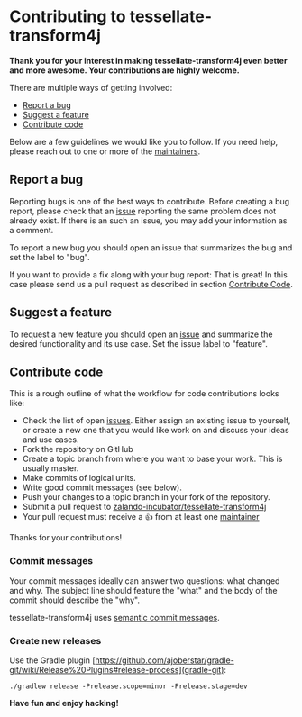 # Contributing to tessellate-transform4j

**Thank you for your interest in making tessellate-transform4j even better and more awesome. Your contributions are highly welcome.**

There are multiple ways of getting involved:

- [Report a bug](#report-a-bug)
- [Suggest a feature](#suggest-a-feature)
- [Contribute code](#contribute-code)

Below are a few guidelines we would like you to follow.
If you need help, please reach out to one or more of the [maintainers](https://github.com/zalando-incubator/tessellate-transform4j/blob/master/MAINTAINERS).

## Report a bug
Reporting bugs is one of the best ways to contribute. Before creating a bug report, please check that an [issue](https://github.com/zalando-incubator/tessellate-transform4j/issues) reporting the same problem does not already exist. If there is an such an issue, you may add your information as a comment.

To report a new bug you should open an issue that summarizes the bug and set the label to "bug".

If you want to provide a fix along with your bug report: That is great! In this case please send us a pull request as described in section [Contribute Code](#contribute-code).

## Suggest a feature
To request a new feature you should open an [issue](https://github.com/zalando-incubator/tessellate-transform4j/issues/new) and summarize the desired functionality and its use case. Set the issue label to "feature".  

## Contribute code
This is a rough outline of what the workflow for code contributions looks like:
- Check the list of open [issues](https://github.com/zalando-incubator/tessellate-transform4j/issues). Either assign an existing issue to yourself, or create a new one that you would like work on and discuss your ideas and use cases.
- Fork the repository on GitHub
- Create a topic branch from where you want to base your work. This is usually master.
- Make commits of logical units.
- Write good commit messages (see below).
- Push your changes to a topic branch in your fork of the repository.
- Submit a pull request to [zalando-incubator/tessellate-transform4j](https://github.com/zalando-incubator/tessellate-transform4j)
- Your pull request must receive a :thumbsup: from at least one [maintainer](https://github.com/zalando-incubator/tessellate-transform4j/blob/master/MAINTAINERS)

Thanks for your contributions!

### Commit messages
Your commit messages ideally can answer two questions: what changed and why. The subject line should feature the "what" and the body of the commit should describe the "why".  

tessellate-transform4j uses [semantic commit messages](https://seesparkbox.com/foundry/semantic_commit_messages).

### Create new releases

Use the Gradle plugin [https://github.com/ajoberstar/gradle-git/wiki/Release%20Plugins#release-process](gradle-git):

```
./gradlew release -Prelease.scope=minor -Prelease.stage=dev
```

**Have fun and enjoy hacking!**
